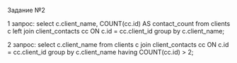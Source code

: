 Задание №2

1 запрос:
select 
    c.client_name, 
    COUNT(cc.id) AS contact_count
from clients c
left join client_contacts cc ON c.id = cc.client_id
group by c.client_name;

2 запрос:
select 
    c.client_name
from clients c
join client_contacts cc ON c.id = cc.client_id
group by c.client_name
having COUNT(cc.id) > 2;
